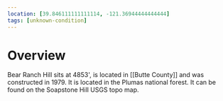 ```yaml
---
location: [39.846111111111114, -121.36944444444444]
tags: [unknown-condition]
---
```


# Overview

Bear Ranch Hill sits at 4853', is located in [[Butte County]] and was constructed in 1979. It is located in the Plumas national forest. It can be found on the Soapstone Hill USGS topo map.

